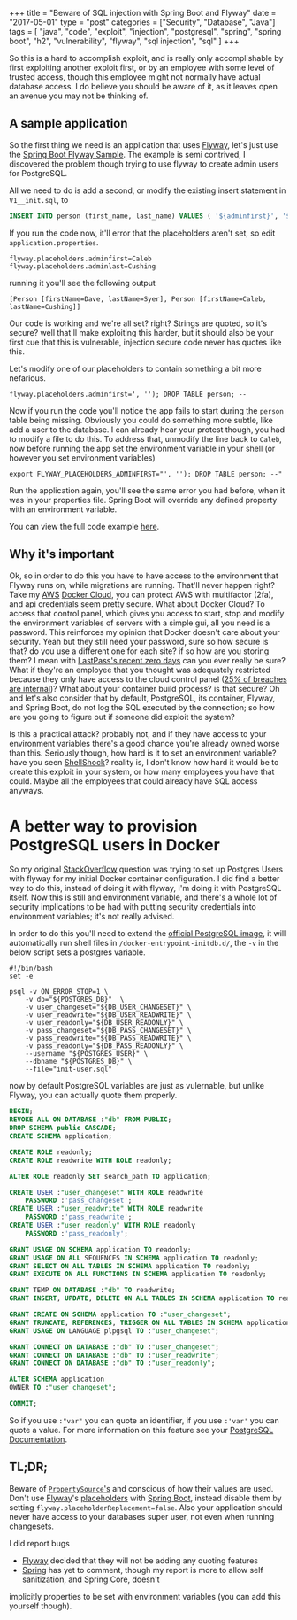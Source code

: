 +++
title = "Beware of SQL injection with Spring Boot and Flyway"
date = "2017-05-01"
type = "post"
categories = ["Security", "Database", "Java"]
tags = [
    "java", "code", "exploit", "injection", "postgresql", "spring", "spring boot", "h2",
    "vulnerability", "flyway", "sql injection", "sql"
]
+++

So this is a hard to accomplish exploit, and is really only accomplishable by first exploiting another exploit first,
or by an employee with some level of trusted access, though this employee might not normally have actual database
access. I do believe you should be aware of it, as it leaves open an avenue you may not be thinking of.

## A sample application

So the first thing we need is an application that uses [Flyway][flyway], let's just use the
[Spring Boot Flyway Sample][sbfs]. The example is semi contrived, I discovered the problem though trying to use flyway
to create admin users for PostgreSQL.

All we need to do is add a second, or modify the existing insert statement in `V1__init.sql`, to
```sql
INSERT INTO person (first_name, last_name) VALUES ( '${adminfirst}', '${adminlast}');
```

If you run the code now, it'll error that the placeholders aren't set, so edit `application.properties`.
```properties
flyway.placeholders.adminfirst=Caleb
flyway.placeholders.adminlast=Cushing
```
running it you'll see the following output
```
[Person [firstName=Dave, lastName=Syer], Person [firstName=Caleb, lastName=Cushing]]
```
Our code is working and we're all set? right? Strings are quoted, so it's secure? well that'll make exploiting this
harder, but it should also be your first cue that this is vulnerable, injection secure code never has quotes like this.

Let's modify one of our placeholders to contain something a bit more nefarious.
```properties
flyway.placeholders.adminfirst=', ''); DROP TABLE person; --
```
Now if you run the code you'll notice the app fails to start during the `person` table being missing. Obviously you
could do something more subtle, like add a user to the database. I can already hear your protest though, you had to
modify a file to do this. To address that, unmodify the line back to `Caleb`, now before running the app set the
environment variable in your shell (or however you set environment variables)
```shell
export FLYWAY_PLACEHOLDERS_ADMINFIRST="', ''); DROP TABLE person; --"
```
Run the application again, you'll see the same error you had before, when it was in your properties file. Spring Boot
will override any defined property with an environment variable.

You can view the full code example [here][sample].

## Why it's important

Ok, so in order to do this you have to have access to the environment that Flyway runs on, while migrations are running.
That'll never happen right? Take my [AWS][aws] [Docker Cloud][dc], you can protect AWS with multifactor (2fa), and
api credentials seem pretty secure. What about Docker Cloud? To access that control panel, which gives you access to
start, stop and modify the environment variables of servers with a simple gui, all you need is a password. This
reinforces my opinion that Docker doesn't care about your security. Yeah but they still need your password, sure
so how secure is that? do you use a different one for each site? if so how are you storing them? I mean with
[LastPass's recent zero days][lp] can you ever really be sure? What if they're an employee that you thought was
adequately restricted because they only have access to the cloud control panel ([25% of breaches are internal][dbir])?
What about your container build process? is that secure? Oh and let's also consider that by default, PostgreSQL, its
container, Flyway, and Spring Boot, do not log the SQL executed by the connection; so how are you going to figure
out if someone did exploit the system?

Is this a practical attack? probably not, and if they have access to your environment variables there's a good chance
you're already owned worse than this. Seriously though, how hard is it to set an environment variable? have you seen
[ShellShock][ss]? reality is, I don't know how hard it would be to create this exploit in your system, or how many
employees you have that could. Maybe all the employees that could already have SQL access anyways.

# A better way to provision PostgreSQL users in Docker

So my original [StackOverflow][so] question was trying to set up Postgres Users with flyway for my initial Docker
container configuration. I did find a better way to do this, instead of doing it with flyway, I'm doing it with
PostgreSQL itself. Now this is still and environment variable, and there's a whole lot of security implications to be
had with putting security credentials into environment variables; it's not really advised.

In order to do this you'll need to extend the [official PostgreSQL image][pg], it will automatically run shell files in
`/docker-entrypoint-initdb.d/`, the `-v` in the below script sets a postgres variable.

```shell
#!/bin/bash
set -e

psql -v ON_ERROR_STOP=1 \
    -v db="${POSTGRES_DB}"  \
    -v user_changeset="${DB_USER_CHANGESET}" \
    -v user_readwrite="${DB_USER_READWRITE}" \
    -v user_readonly="${DB_USER_READONLY}" \
    -v pass_changeset="${DB_PASS_CHANGESET}" \
    -v pass_readwrite="${DB_PASS_READWRITE}" \
    -v pass_readonly="${DB_PASS_READONLY}" \
    --username "${POSTGRES_USER}" \
    --dbname "${POSTGRES_DB}" \
    --file="init-user.sql"
```

now by default PostgreSQL variables are just as vulernable, but unlike Flyway, you can actually quote them properly.

```sql
BEGIN;
REVOKE ALL ON DATABASE :"db" FROM PUBLIC;
DROP SCHEMA public CASCADE;
CREATE SCHEMA application;

CREATE ROLE readonly;
CREATE ROLE readwrite WITH ROLE readonly;

ALTER ROLE readonly SET search_path TO application;

CREATE USER :"user_changeset" WITH ROLE readwrite
    PASSWORD :'pass_changeset';
CREATE USER :"user_readwrite" WITH ROLE readwrite
    PASSWORD :'pass_readwrite';
CREATE USER :"user_readonly" WITH ROLE readonly
    PASSWORD :'pass_readonly';

GRANT USAGE ON SCHEMA application TO readonly;
GRANT USAGE ON ALL SEQUENCES IN SCHEMA application TO readonly;
GRANT SELECT ON ALL TABLES IN SCHEMA application TO readonly;
GRANT EXECUTE ON ALL FUNCTIONS IN SCHEMA application TO readonly;

GRANT TEMP ON DATABASE :"db" TO readwrite;
GRANT INSERT, UPDATE, DELETE ON ALL TABLES IN SCHEMA application TO readwrite;

GRANT CREATE ON SCHEMA application TO :"user_changeset";
GRANT TRUNCATE, REFERENCES, TRIGGER ON ALL TABLES IN SCHEMA application TO :"user_changeset";
GRANT USAGE ON LANGUAGE plpgsql TO :"user_changeset";

GRANT CONNECT ON DATABASE :"db" TO :"user_changeset";
GRANT CONNECT ON DATABASE :"db" TO :"user_readwrite";
GRANT CONNECT ON DATABASE :"db" TO :"user_readonly";

ALTER SCHEMA application
OWNER TO :"user_changeset";

COMMIT;
```
So if you use `:"var"` you can quote an identifier, if you use `:'var'` you can quote a value. For more information on
this feature see your [PostgreSQL Documentation][pgdoc].

## TL;DR;

Beware of [`PropertySource`'s][propsrc] and conscious of how their values are used. Don't use [Flyway][flyway]'s
[placeholders][placehldr] with [Spring Boot][sb], instead disable them by setting `flyway.placeholderReplacement=false`.
Also your application should never have access to your databases super user, not even when running changesets.

I did report bugs

* [Flyway][fbug] decided that they will not be adding any quoting features
* [Spring][sbug] has yet to comment, though my report is more to allow self sanitization, and Spring Core, doesn't

implicitly properties to be set with environment variables (you can add this yourself though).

[lp]: http://www.zdnet.com/article/lastpass-zero-day-vulnerability-remotely-compromises-user-accounts/
[dbir]: http://www.zdnet.com/article/ransomware-incidents-surge-education-a-hot-bed-for-data-breaches-according-to-verizon/
[dc]: https://cloud.docker.com/
[aws]: https://aws.amazon.com/
[flyway]: https://flywaydb.org
[placehldr]: https://flywaydb.org/documentation/migration/sql
[propsrc]: https://docs.spring.io/spring-boot/docs/current/reference/html/boot-features-external-config.html
[sb]: https://projects.spring.io/spring-boot/
[sbfs]: https://github.com/spring-projects/spring-boot/blob/master/spring-boot-samples/spring-boot-sample-flyway
[so]: https://bitbucket.org/xenoterracide/sql-injection-with-spring-boot-and-flyway
[pg]: https://hub.docker.com/_/postgres/
[pgdoc]: https://www.postgresql.org/docs/9.6/static/app-psql.html#APP-PSQL-INTERPOLATION
[fbug]: https://github.com/flyway/flyway/issues/1500
[sbug]: https://jira.spring.io/browse/SPR-15187
[ss]: https://blog.cloudflare.com/inside-shellshock/
[sample]: https://bitbucket.org/xenoterracide/sql-injection-with-spring-boot-and-flyway

